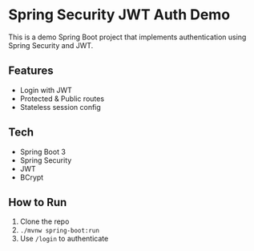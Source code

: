 # Spring Security JWT Auth Demo
This is a demo Spring Boot project that implements authentication using Spring Security and JWT.

## Features
- Login with JWT
- Protected & Public routes
- Stateless session config

## Tech
- Spring Boot 3
- Spring Security
- JWT
- BCrypt

## How to Run
1. Clone the repo
2. `./mvnw spring-boot:run`
3. Use `/login` to authenticate

